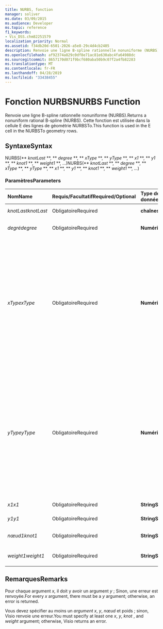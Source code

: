 ```yaml
---
title: NURBS, fonction
manager: soliver
ms.date: 03/09/2015
ms.audience: Developer
ms.topic: reference
f1_keywords:
- Vis_DSS.chm82251579
localization_priority: Normal
ms.assetid: f34db20d-6501-2026-a5e8-29c4d4cb2405
description: Renvoie une ligne B-spline rationnelle nonuniforme (NURBS). Cette fonction est utilisée dans la cellule E des lignes de géométrie NURBSTo.
ms.openlocfilehash: af92374a829c0df8e71ac81e630abc4fa64988dc
ms.sourcegitcommit: 8657170d071f9bcf680aba50b9c07f2a4fb82283
ms.translationtype: MT
ms.contentlocale: fr-FR
ms.lasthandoff: 04/28/2019
ms.locfileid: "33438455"
---
```

# <a name="nurbs-function"></a><span data-ttu-id="78f18-104">Fonction NURBS</span><span class="sxs-lookup"><span data-stu-id="78f18-104">NURBS Function</span></span>

<span data-ttu-id="78f18-105">Renvoie une ligne B-spline rationnelle nonuniforme (NURBS).</span><span class="sxs-lookup"><span data-stu-id="78f18-105">Returns a nonuniform rational B-spline (NURBS).</span></span> <span data-ttu-id="78f18-106">Cette fonction est utilisée dans la cellule E des lignes de géométrie NURBSTo.</span><span class="sxs-lookup"><span data-stu-id="78f18-106">This function is used in the E cell in the NURBSTo geometry rows.</span></span>
  
## <a name="syntax"></a><span data-ttu-id="78f18-107">Syntaxe</span><span class="sxs-lookup"><span data-stu-id="78f18-107">Syntax</span></span>

<span data-ttu-id="78f18-108">NURBS(\*\* *knotLast* \*\*, \*\* *degree* \*\*, \*\* *xType* \*\*, \*\* *yType* \*\*, \*\* *x1* \*\*, \*\* *y1* \*\*, \*\* *knot1* \*\*, \*\* *weight1* \*\*, ...)</span><span class="sxs-lookup"><span data-stu-id="78f18-108">NURBS(\*\* *knotLast* \*\*, \*\* *degree* \*\*, \*\* *xType* \*\*, \*\* *yType* \*\*, \*\* *x1* \*\*, \*\* *y1* \*\*, \*\* *knot1* \*\*, \*\* *weight1* \*\*, ...)</span></span> 
  
### <a name="parameters"></a><span data-ttu-id="78f18-109">Paramètres</span><span class="sxs-lookup"><span data-stu-id="78f18-109">Parameters</span></span>

|<span data-ttu-id="78f18-110">**Nom**</span><span class="sxs-lookup"><span data-stu-id="78f18-110">**Name**</span></span>|<span data-ttu-id="78f18-111">**Requis/Facultatif**</span><span class="sxs-lookup"><span data-stu-id="78f18-111">**Required/Optional**</span></span>|<span data-ttu-id="78f18-112">**Type de données**</span><span class="sxs-lookup"><span data-stu-id="78f18-112">**Data Type**</span></span>|<span data-ttu-id="78f18-113">**Description**</span><span class="sxs-lookup"><span data-stu-id="78f18-113">**Description**</span></span>|
|:-----|:-----|:-----|:-----|
| <span data-ttu-id="78f18-114">_knotLast_</span><span class="sxs-lookup"><span data-stu-id="78f18-114">_knotLast_</span></span> <br/> |<span data-ttu-id="78f18-115">Obligatoire</span><span class="sxs-lookup"><span data-stu-id="78f18-115">Required</span></span>  <br/> |<span data-ttu-id="78f18-116">**chaîne**</span><span class="sxs-lookup"><span data-stu-id="78f18-116">**string**</span></span> <br/> | <span data-ttu-id="78f18-117">Dernier nœud</span><span class="sxs-lookup"><span data-stu-id="78f18-117">The last knot.</span></span>  <br/> |
| <span data-ttu-id="78f18-118">_degré_</span><span class="sxs-lookup"><span data-stu-id="78f18-118">_degree_</span></span> <br/> |<span data-ttu-id="78f18-119">Obligatoire</span><span class="sxs-lookup"><span data-stu-id="78f18-119">Required</span></span>  <br/> |<span data-ttu-id="78f18-120">**Numérique**</span><span class="sxs-lookup"><span data-stu-id="78f18-120">**Numeric**</span></span> <br/> |<span data-ttu-id="78f18-121">Degré de la courbe Spline</span><span class="sxs-lookup"><span data-stu-id="78f18-121">The spline's degree.</span></span>  <br/> |
| <span data-ttu-id="78f18-122">_xType_</span><span class="sxs-lookup"><span data-stu-id="78f18-122">_xType_</span></span> <br/> |<span data-ttu-id="78f18-123">Obligatoire</span><span class="sxs-lookup"><span data-stu-id="78f18-123">Required</span></span>  <br/> |<span data-ttu-id="78f18-124">**Numérique**</span><span class="sxs-lookup"><span data-stu-id="78f18-124">**Numeric**</span></span> <br/> |<span data-ttu-id="78f18-125">Indique comment interpréter les _données d’entrée x._</span><span class="sxs-lookup"><span data-stu-id="78f18-125">Specifies how to interpret the  _x_ input data.</span></span> <span data-ttu-id="78f18-126">Si  _xType est_ 0, toutes les  _données d’entrée x_ sont interprétées comme un pourcentage de la largeur.</span><span class="sxs-lookup"><span data-stu-id="78f18-126">If  _xType_ is 0, all  _x_ input data is interpreted as a percentage of Width.</span></span> <span data-ttu-id="78f18-127">Si  _xType est_ 1, toutes les  _données d’entrée x_ sont interprétées comme des coordonnées locales.</span><span class="sxs-lookup"><span data-stu-id="78f18-127">If  _xType_ is 1, all  _x_ input data is interpreted as local coordinates.</span></span>  <br/> |
| <span data-ttu-id="78f18-128">_yType_</span><span class="sxs-lookup"><span data-stu-id="78f18-128">_yType_</span></span> <br/> |<span data-ttu-id="78f18-129">Obligatoire</span><span class="sxs-lookup"><span data-stu-id="78f18-129">Required</span></span>  <br/> |<span data-ttu-id="78f18-130">**Numérique**</span><span class="sxs-lookup"><span data-stu-id="78f18-130">**Numeric**</span></span> <br/> |<span data-ttu-id="78f18-131">Indique comment interpréter les données _d’entrée y._</span><span class="sxs-lookup"><span data-stu-id="78f18-131">Specifies how to interpret the  _y_ input data.</span></span> <span data-ttu-id="78f18-132">Si  _yType est_ 0, toutes les données d’entrée  _y_ sont interprétées comme un pourcentage de height.</span><span class="sxs-lookup"><span data-stu-id="78f18-132">If  _yType_ is 0, all  _y_ input data is interpreted as a percentage of Height.</span></span> <span data-ttu-id="78f18-133">Si  _yType est_ 1, toutes les données d’entrée  _y_ sont interprétées comme des coordonnées locales.</span><span class="sxs-lookup"><span data-stu-id="78f18-133">If  _yType_ is 1, all  _y_ input data is interpreted as local coordinates.</span></span>  <br/> |
| <span data-ttu-id="78f18-134">_x1_</span><span class="sxs-lookup"><span data-stu-id="78f18-134">_x1_</span></span> <br/> |<span data-ttu-id="78f18-135">Obligatoire</span><span class="sxs-lookup"><span data-stu-id="78f18-135">Required</span></span>  <br/> |<span data-ttu-id="78f18-136">**String**</span><span class="sxs-lookup"><span data-stu-id="78f18-136">**String**</span></span> <br/> |<span data-ttu-id="78f18-137">Coordonnée x.</span><span class="sxs-lookup"><span data-stu-id="78f18-137">An x-coordinate.</span></span>  <br/> |
| <span data-ttu-id="78f18-138">_y1_</span><span class="sxs-lookup"><span data-stu-id="78f18-138">_y1_</span></span> <br/> |<span data-ttu-id="78f18-139">Obligatoire</span><span class="sxs-lookup"><span data-stu-id="78f18-139">Required</span></span>  <br/> |<span data-ttu-id="78f18-140">**String**</span><span class="sxs-lookup"><span data-stu-id="78f18-140">**String**</span></span> <br/> |<span data-ttu-id="78f18-141">Coordonnée y.</span><span class="sxs-lookup"><span data-stu-id="78f18-141">A y-coordinate.</span></span>  <br/> |
| <span data-ttu-id="78f18-142">_nœud1_</span><span class="sxs-lookup"><span data-stu-id="78f18-142">_knot1_</span></span> <br/> |<span data-ttu-id="78f18-143">Obligatoire</span><span class="sxs-lookup"><span data-stu-id="78f18-143">Required</span></span>  <br/> |<span data-ttu-id="78f18-144">**String**</span><span class="sxs-lookup"><span data-stu-id="78f18-144">**String**</span></span> <br/> |<span data-ttu-id="78f18-145">Nœud sur la courbe B-spline</span><span class="sxs-lookup"><span data-stu-id="78f18-145">A knot on the B-spline.</span></span>  <br/> |
| <span data-ttu-id="78f18-146">_weight1_</span><span class="sxs-lookup"><span data-stu-id="78f18-146">_weight1_</span></span> <br/> |<span data-ttu-id="78f18-147">Obligatoire</span><span class="sxs-lookup"><span data-stu-id="78f18-147">Required</span></span>  <br/> |<span data-ttu-id="78f18-148">**String**</span><span class="sxs-lookup"><span data-stu-id="78f18-148">**String**</span></span> <br/> |<span data-ttu-id="78f18-149">Épaisseur sur la courbe B-spline</span><span class="sxs-lookup"><span data-stu-id="78f18-149">A weight on the B-spline.</span></span>  <br/> |
   
## <a name="remarks"></a><span data-ttu-id="78f18-150">Remarques</span><span class="sxs-lookup"><span data-stu-id="78f18-150">Remarks</span></span>

<span data-ttu-id="78f18-151">Pour chaque argument  *x,*  il doit y avoir un argument  *y*  ; Sinon, une erreur est renvoyée.</span><span class="sxs-lookup"><span data-stu-id="78f18-151">For every  *x*  argument, there must be a  *y*  argument; otherwise, an error is returned.</span></span> 
  
<span data-ttu-id="78f18-152">Vous devez spécifier au moins un *argument* *x*, *y*, *nœud* et poids ; sinon, Visio renvoie une erreur.</span><span class="sxs-lookup"><span data-stu-id="78f18-152">You must specify at least one  *x*, *y*, *knot*  , and  *weight*  argument; otherwise, Visio returns an error.</span></span> 
  


